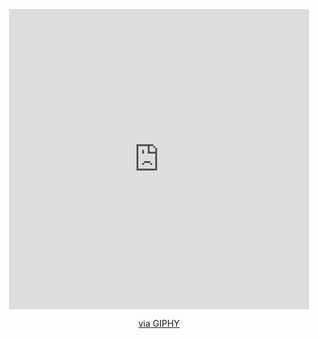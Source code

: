 <div id="header" align="center">
  <iframe src="https://giphy.com/embed/KEh5kliRTSVJm" width="480" height="480" frameBorder="0" class="giphy-embed" allowFullScreen></iframe><p><a href="https://giphy.com/gifs/cool-yeah-drive-KEh5kliRTSVJm">via GIPHY</a></p>
</div>
